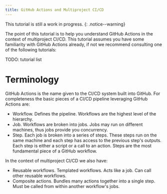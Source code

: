 ```yaml
---
title: GitHub Actions and Multiproject CI/CD
---
```


This tutorial is still a work in progress.
{: .notice--warning}

The point of this tutorial is to help you understand GitHub Actions in the
context of multiproject CI/CD. This tutorial assumes you have some familiarity
with GitHub Actions already, if not we recommend consulting one of the
following tutorials:

TODO: tutorial list

# Terminology

GitHub Actions is the name given to the CI/CD system built into GitHub. For
completeness the basic pieces of a CI/CD pipeline leveraging GitHub Actions
are:

- Workflow. Defines the pipeline. Workflows are the highest level of the
  hierarchy.
- Job. Workflows are broken into jobs. Jobs may run on different machines, thus
  jobs provide you concurrency.
- Step. Each job is broken into a series of steps. These steps run on the
  same machine and each step has access to the previous step's outputs. Each 
  step is either a script or a call to an action. Steps are the most fundamental piece of a GitHub workflow.

In the context of multiproject CI/CD we also have:

- Reusable workflows. Templated workflows. Acts like a job. Can call other
  reusable workflows.
- Composite actions. Bundles many actions together into a single step. Must be 
  called from within another workflow's jobs.

